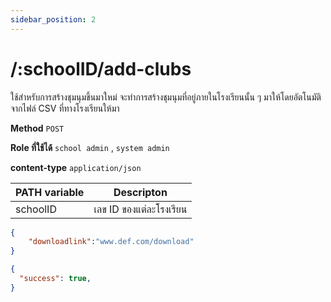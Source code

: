```yaml
---
sidebar_position: 2
---
```


# /:schoolID/add-clubs

ใช้สำหรับการสร้างชุมนุมขึ้นมาใหม่ จะทำการสร้างชุมนุมที่อยู่ภายในโรงเรียนนั้น ๆ มาให้โดยอัตโนมัติจากไฟล์ CSV ที่ทางโรงเรียนให้มา

**Method** `POST`

**Role ที่ใช้ได้** `school admin` , `system admin`

**content-type** `application/json`

|PATH variable |Descripton|
|-----|--------|
|schoolID|เลข ID ของแต่ละโรงเรียน |

```json title="Request"
{
    "downloadlink":"www.def.com/download"
}
```

```json title="Response"
{
  "success": true,
}
```